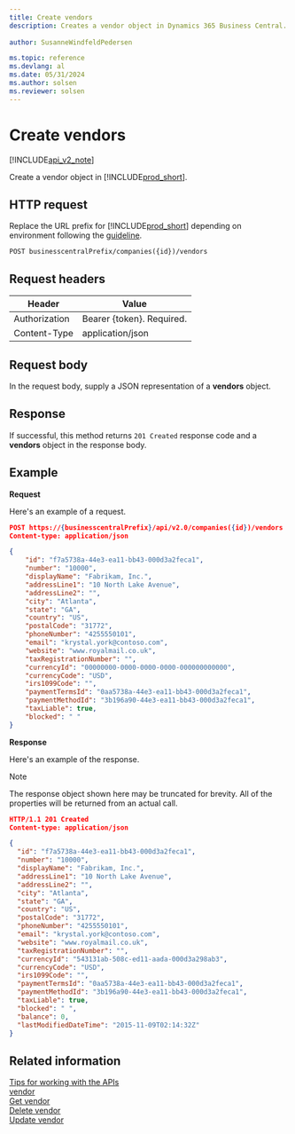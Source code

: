 ```yaml
---
title: Create vendors  
description: Creates a vendor object in Dynamics 365 Business Central. 
 
author: SusanneWindfeldPedersen

ms.topic: reference
ms.devlang: al
ms.date: 05/31/2024
ms.author: solsen
ms.reviewer: solsen
---
```


# Create vendors

[!INCLUDE[api_v2_note](../../../includes/api_v2_note.md)]

Create a vendor object in [!INCLUDE[prod_short](../../../includes/prod_short.md)].

## HTTP request
Replace the URL prefix for [!INCLUDE[prod_short](../../../includes/prod_short.md)] depending on environment following the [guideline](../../v2.0/endpoints-apis-for-dynamics.md).
```
POST businesscentralPrefix/companies({id})/vendors
```

## Request headers

|Header|Value|
|------|-----|
|Authorization  |Bearer {token}. Required. |
|Content-Type  |application/json|

## Request body
In the request body, supply a JSON representation of a **vendors** object.

## Response
If successful, this method returns ```201 Created``` response code and a **vendors** object in the response body.

## Example

**Request**

Here's an example of a request.

```json
POST https://{businesscentralPrefix}/api/v2.0/companies({id})/vendors
Content-type: application/json

{
    "id": "f7a5738a-44e3-ea11-bb43-000d3a2feca1",
    "number": "10000",
    "displayName": "Fabrikam, Inc.",
    "addressLine1": "10 North Lake Avenue",
    "addressLine2": "",
    "city": "Atlanta",
    "state": "GA",
    "country": "US",
    "postalCode": "31772",
    "phoneNumber": "4255550101",
    "email": "krystal.york@contoso.com",
    "website": "www.royalmail.co.uk",
    "taxRegistrationNumber": "",
    "currencyId": "00000000-0000-0000-0000-000000000000",
    "currencyCode": "USD",
    "irs1099Code": "",
    "paymentTermsId": "0aa5738a-44e3-ea11-bb43-000d3a2feca1",
    "paymentMethodId": "3b196a90-44e3-ea11-bb43-000d3a2feca1",
    "taxLiable": true,
    "blocked": " "
}
```

**Response**

Here's an example of the response. 

> [!NOTE]  
>   The response object shown here may be truncated for brevity. All of the properties will be returned from an actual call.

```json
HTTP/1.1 201 Created
Content-type: application/json

{
  "id": "f7a5738a-44e3-ea11-bb43-000d3a2feca1",
  "number": "10000",
  "displayName": "Fabrikam, Inc.",
  "addressLine1": "10 North Lake Avenue",
  "addressLine2": "",
  "city": "Atlanta",
  "state": "GA",
  "country": "US",
  "postalCode": "31772",
  "phoneNumber": "4255550101",
  "email": "krystal.york@contoso.com",
  "website": "www.royalmail.co.uk",
  "taxRegistrationNumber": "",
  "currencyId": "543131ab-508c-ed11-aada-000d3a298ab3",
  "currencyCode": "USD",
  "irs1099Code": "",
  "paymentTermsId": "0aa5738a-44e3-ea11-bb43-000d3a2feca1",
  "paymentMethodId": "3b196a90-44e3-ea11-bb43-000d3a2feca1",
  "taxLiable": true,
  "blocked": " ",
  "balance": 0,
  "lastModifiedDateTime": "2015-11-09T02:14:32Z"
}
```

## Related information
[Tips for working with the APIs](../../../developer/devenv-connect-apps-tips.md)    
[vendor](../resources/dynamics_vendor.md)    
[Get vendor](dynamics_vendor_Get.md)    
[Delete vendor](dynamics_vendor_Delete.md)    
[Update vendor](dynamics_vendor_Update.md)    
